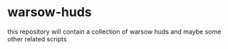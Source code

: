 warsow-huds
===========

this repository will contain a collection of warsow huds and maybe some other related scripts